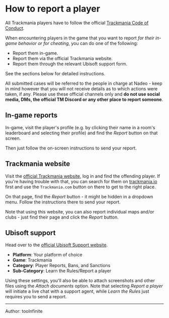 # How to report a player

All Trackmania players have to follow the official [Trackmania Code of Conduct](https://discussions.ubisoft.com/topic/129161/trackmania-code-of-conduct).

When encountering players in the game that you want to report *for their in-game behavior or for cheating*, you can do one of the following:

- Report them in-game.
- Report them via the official Trackmania website.
- Report them through the relevant Ubisoft support form.

See the sections below for detailed instructions.

All submitted cases will be referred to the people in charge at Nadeo - keep in mind however that you will not receive details as to which actions were taken, if any.
Please use these official channels only and **do not use social media, DMs, the official TM Discord or any other place to report someone**.

## In-game reports

In-game, visit the player's profile (e.g. by clicking their name in a room's leaderboard and selecting their profile) and find the *Report* button on that screen.

Then just follow the on-screen instructions to send your report.

## Trackmania website

Visit the [official Trackmania website](https://www.trackmania.com), log in and find the offending player.
If you're having trouble with that, you can search for them on [trackmania.io](https://trackmania.io) first and use the `Trackmania.com` button on there to get to the right place.

On that page, find the *Report* button - it might be hidden in a dropdown menu. Follow the instructions there to send your report.

Note that using this website, you can also report individual maps and/or clubs - just find their page and click the *Report* button.

## Ubisoft support

Head over to the [official Ubisoft Support website](https://www.ubisoft.com/en-gb/help/contact).

- **Platform**: Your platform of choice
- **Game**: Trackmania
- **Category**: Player Reports, Bans, and Sanctions
- **Sub-Category**: Learn the Rules/Report a player

Using these settings, you'll also be able to attach screenshots and other files using the *Attach documents* option.
Note that selecting *Report a player* will initiate a live chat with a support agent, while *Learn the Rules* just requires you to send a report.

<hr>
Author: tooInfinite